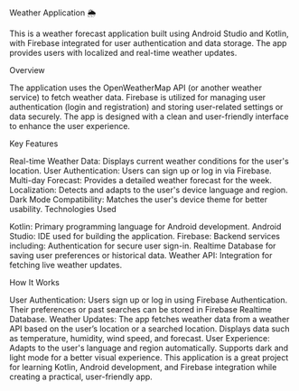 Weather Application 🌦️

This is a weather forecast application built using Android Studio and Kotlin, with Firebase integrated for user authentication and data storage. The app provides users with localized and real-time weather updates.

Overview

The application uses the OpenWeatherMap API (or another weather service) to fetch weather data. Firebase is utilized for managing user authentication (login and registration) and storing user-related settings or data securely. The app is designed with a clean and user-friendly interface to enhance the user experience.

Key Features

Real-time Weather Data: Displays current weather conditions for the user's location.
User Authentication: Users can sign up or log in via Firebase.
Multi-day Forecast: Provides a detailed weather forecast for the week.
Localization: Detects and adapts to the user's device language and region.
Dark Mode Compatibility: Matches the user's device theme for better usability.
Technologies Used

Kotlin: Primary programming language for Android development.
Android Studio: IDE used for building the application.
Firebase: Backend services including:
Authentication for secure user sign-in.
Realtime Database for saving user preferences or historical data.
Weather API: Integration for fetching live weather updates.

How It Works

User Authentication:
Users sign up or log in using Firebase Authentication.
Their preferences or past searches can be stored in Firebase Realtime Database.
Weather Updates:
The app fetches weather data from a weather API based on the user’s location or a searched location.
Displays data such as temperature, humidity, wind speed, and forecast.
User Experience:
Adapts to the user's language and region automatically.
Supports dark and light mode for a better visual experience.
This application is a great project for learning Kotlin, Android development, and Firebase integration while creating a practical, user-friendly app.
